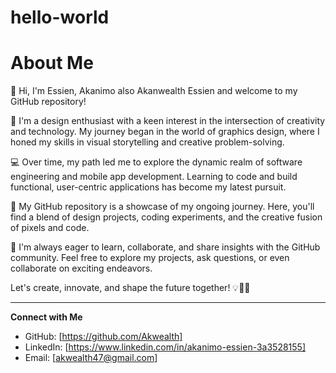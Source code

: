 # hello-world
# About Me

👋 Hi, I'm Essien, Akanimo also Akanwealth Essien and welcome to my GitHub repository!

🎨 I'm a design enthusiast with a keen interest in the intersection of creativity and technology. My journey began in the world of graphics design, where I honed my skills in visual storytelling and creative problem-solving.

💻 Over time, my path led me to explore the dynamic realm of software engineering and mobile app development. Learning to code and build functional, user-centric applications has become my latest pursuit.

🚀 My GitHub repository is a showcase of my ongoing journey. Here, you'll find a blend of design projects, coding experiments, and the creative fusion of pixels and code.

🌟 I'm always eager to learn, collaborate, and share insights with the GitHub community. Feel free to explore my projects, ask questions, or even collaborate on exciting endeavors.

Let's create, innovate, and shape the future together! 💡🎨📲

---

**Connect with Me**

- GitHub: [https://github.com/Akwealth]
- LinkedIn: [https://www.linkedin.com/in/akanimo-essien-3a3528155]
- Email: [akwealth47@gmail.com]
